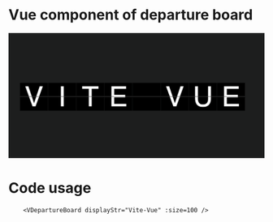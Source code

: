 # Vue component of departure board

![departure-board demo](/demo/demo-look.png)

# Code usage
```JS
    <VDepartureBoard displayStr="Vite-Vue" :size=100 />
```
